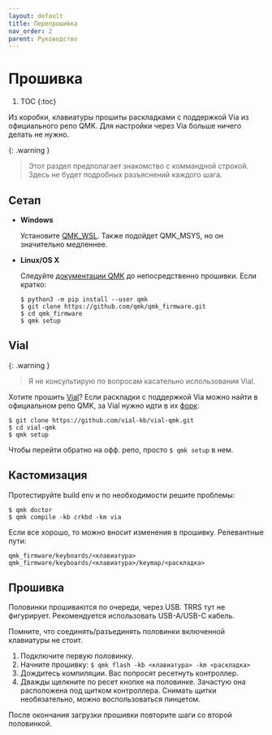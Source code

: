 ```yaml
---
layout: default
title: Перепрошивка
nav_order: 2
parent: Руководство
---
```


# Прошивка

1. TOC
{:toc}

Из коробки, клавиатуры прошиты раскладками с поддержкой Via из официального репо QMK. Для настройки через Via больше ничего делать не нужно.

{: .warning }
> Этот раздел предполагает знакомство с коммандной строкой. Здесь не будет подробных разъяснений каждого шага.

## Сетап

* **Windows**

    Установите [QMK_WSL](https://wsl.qmk.fm/). Также подойдет QMK_MSYS, но он значительно медленнее.

* **Linux/OS X**

    Следуйте [документации QMK](https://docs.qmk.fm/#/newbs_getting_started) до непосредственно прошивки. Если кратко:

    ```
    $ python3 -m pip install --user qmk
    $ git clone https://github.com/qmk/qmk_firmware.git
    $ cd qmk_firmware
    $ qmk setup
    ````

## Vial

{: .warning }
> Я не консультирую по вопросам касательно использования Vial.

Хотите прошить [Vial](https://get.vial.today/)? Если раскладки с поддержкой Via можно найти в официальном репо QMK, за Vial нужно идти в их [форк](https://github.com/vial-kb/vial-qmk/):

```
$ git clone https://github.com/vial-kb/vial-qmk.git
$ cd vial-qmk
$ qmk setup
```

Чтобы перейти обратно на офф. репо, просто `$ qmk setup` в нем.

## Кастомизация

Протестируйте build env и по необходимости решите проблемы:

```
$ qmk doctor
$ qmk compile -kb crkbd -km via
```

Если все хорошо, то можно вносит изменения в прошивку. Релевантные пути:

```
qmk_firmware/keyboards/<клавиатура>
qmk_firmware/keyboards/<клавиатура>/keymap/<раскладка>
```


## Прошивка

Половинки прошиваются по очереди, через USB. TRRS тут не фигурирует. Рекомендуется использовать USB-A/USB-C кабель.

Помните, что соединять/разъединять половинки включенной клавиатуры не стоит.

1. Подключите первую половинку.
2. Начните прошивку: `$ qmk flash -kb <клавиатура> -km <раскладка>`
3. Дождитесь компиляции. Вас попросят ресетнуть контроллер.
4. Дважды щелкните по ресет кнопке на половинке. Зачастую она расположена под щитком контроллера. Снимать щитки необязательно, можно воспользоваться пинцетом.

После окончания загрузки прошивки повторите шаги со второй половинкой.

